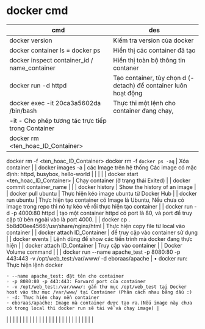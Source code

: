 # docker cmd

| cmd | des |
| --- | --- |
| docker version | Kiểm tra version của docker |
| docker container ls = docker ps | Hiển thị các container đã tạo |
| docker inspect container_id / name_container | Hiển thị toàn bộ thông tin contaner |
| docker run -d httpd | Tạo container, tùy chọn d (-detach) để container luôn hoạt động |
| docker exec -it 20ca3a5602da /bin/bash | Thực thi một lệnh cho container đang chạy, 
-it - Cho phép tương tác trực tiếp trong Container |
| docker rm <ten_hoac_ID_Container>
docker rm -f <ten_hoac_ID_Container>
docker rm -f `docker ps -aq` | Xóa container |
| docker images -a | các Image trên hệ thống
Các image có mặc định: httpd, busybox, hello-world |
|  |  |
| docker start <ten_hoac_ID_Container>  | Chạy container (ở trạng thái Exited) |
| docker commit container_name |  |
| docker history | Show the history of an image |
| docker pull ubuntu | Thực hiện kéo image ubuntu từ Docker Hub |
| docker run ubuntu | Thực hiện tạo container có Image là Ubuntu, Nếu chưa có image trong repo thì nó tự kéo về rồi thực hiện tạo container |
| docker run -d -p 4000:80 httpd | tạo một container httpd có port là 80, và port để truy cập từ bên ngoài vào là port 4000. |
| docker cp . 5b8d00ee4566:/usr/share/nginx/html | Thực hiện copy file từ local vào container |
| docker attach ID_Container | để truy cập vào container sử dụng |
| docker events | Lệnh dùng để show các tiến trình mà docker đang thực hiện |
| docker attach ID_Container | Truy cập vào container |
| Docker Volume command |  |
| docker run --name apache_test -p 8080:80 -p 443:443 -v /opt/web_test:/var/www/ -d eboraas/apache | • docker run: Thực hiện lệnh docker

    ◦ --name apache_test: đặt tên cho container
    ◦ -p 8080:80 -p 443:443: Forward port của container
    ◦ -v /opt/web_test:/var/www/: gắn thư mục /opt/web_test tại Docker host vào thư mục /var/www/ tại Container (Phân cách nhau bằng dấu :)
    ◦ -d: Thực hiện chạy nền container
    ◦ eboraas/apache: Image mà container được tạo ra.(Nếu image này chưa có trong local thì docker run sẽ tải về và chạy image) |
|  |  |
|  |  |
|  |  |
|  |  |
|  |  |
|  |  |
|  |  |
|  |  |
|  |  |